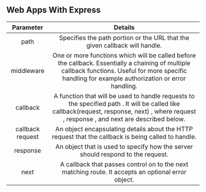 ## Web Apps With Express

| Parameter | Details |
|:---------:|:-------:|
| path | Specifies the path portion or the URL that the given callback will handle. |
| middleware | One or more functions which will be called before the callback. Essentially a chaining of multiple callback functions. Useful for more specific handling for example authorization or error handling. |
| callback | A function that will be used to handle requests to the specified path . It will be called like callback(request, response, next) , where request , response , and next are described below. |
| callback request | An object encapsulating details about the HTTP request that the callback is being called to handle. |
| response | An object that is used to specify how the server should respond to the request. |
| next | A callback that passes control on to the next matching route. It accepts an optional error object. |